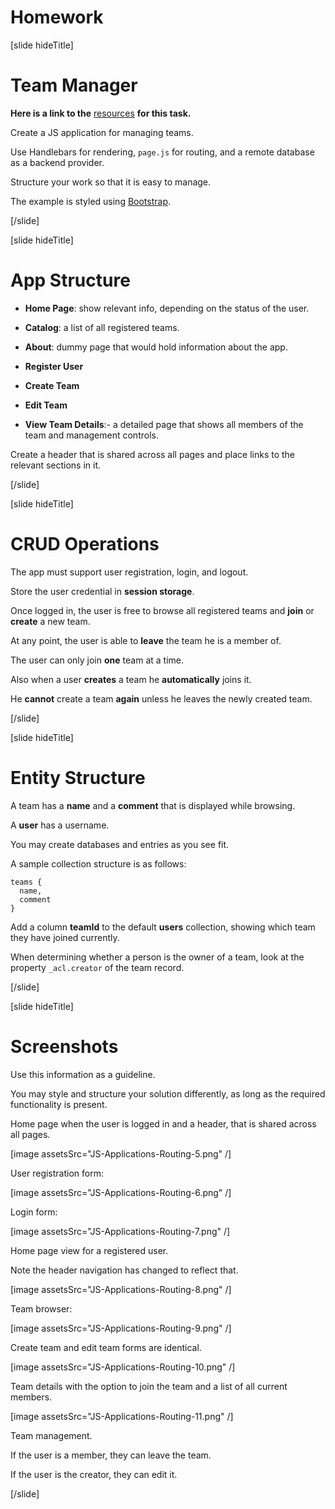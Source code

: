 # Homework

[slide hideTitle]

# Team Manager

**Here is a link to the** [resources](https://videos.softuni.org/resources/javascript/javascript-applications/07-JS-Applications-Routing.zip) **for this task.**

Create a JS application for managing teams.

Use Handlebars for rendering, `page.js` for routing, and a remote database as a backend provider.

Structure your work so that it is easy to manage.

The example is styled using [Bootstrap](https://getbootstrap.com/).

[/slide]

[slide hideTitle]

# App Structure

- **Home Page**: show relevant info, depending on the status of the user.

- **Catalog**: a list of all registered teams.

- **About**: dummy page that would hold information about the app.

- **Register User**

- **Create Team**

- **Edit Team**

- **View Team Details**:- a detailed page that shows all members of the team and management controls.

Create a header that is shared across all pages and place links to the relevant sections in it.

[/slide]

[slide hideTitle]

# CRUD Operations

The app must support user registration, login, and logout.

Store the user credential in **session storage**.

Once logged in, the user is free to browse all registered teams and **join** or **create** a new team.

At any point, the user is able to **leave** the team he is a member of.

The user can only join **one** team at a time.

Also when a user **creates** a team he **automatically** joins it.

He **cannot** create a team **again** unless he leaves the newly created team.

[/slide]

[slide hideTitle]
# Entity Structure

A team has a **name** and a **comment** that is displayed while browsing.

A **user** has a username.

You may create databases and entries as you see fit.

A sample collection structure is as follows:

```
teams {
  name,
  comment
}
```

Add a column **teamId** to the default **users** collection, showing which team they have joined currently.

When determining whether a person is the owner of a team, look at the property `_acl.creator` of the team record.

[/slide]

[slide hideTitle]

# Screenshots

Use this information as a guideline.

You may style and structure your solution differently, as long as the required functionality is present.

Home page when the user is logged in and a header, that is shared across all pages.

[image assetsSrc="JS-Applications-Routing-5.png" /]

User registration form:

[image assetsSrc="JS-Applications-Routing-6.png" /]

Login form:

[image assetsSrc="JS-Applications-Routing-7.png" /]

Home page view for a registered user.

Note the header navigation has changed to reflect that.

[image assetsSrc="JS-Applications-Routing-8.png" /]

Team browser:

[image assetsSrc="JS-Applications-Routing-9.png" /]

Create team and edit team forms are identical.

[image assetsSrc="JS-Applications-Routing-10.png" /]

Team details with the option to join the team and a list of all current members.

[image assetsSrc="JS-Applications-Routing-11.png" /]

Team management.

If the user is a member, they can leave the team.

If the user is the creator, they can edit it.

[/slide]
